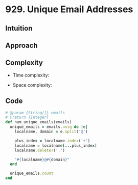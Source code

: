 # 929. Unique Email Addresses

## Intuition

## Approach
<!-- Describe your approach to solving the problem. -->

## Complexity

- Time complexity:
<!-- Add your time complexity here, e.g. $$O(n)$$ -->

- Space complexity:
<!-- Add your space complexity here, e.g. $$O(n)$$ -->

## Code

```ruby
# @param {String[]} emails
# @return {Integer}
def num_unique_emails(emails)
  unique_emails = emails.uniq do |e|
    localname, domain = e.split('@')

    plus_index = localname.index('+')
    localname = localname[...plus_index]
    localname.delete!('.')

    "#{localname}@#{domain}"
  end

  unique_emails.count
end
```

